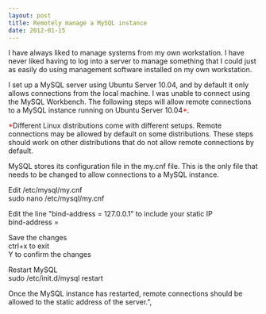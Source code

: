 ```yaml
---
layout: post
title: Remotely manage a MySQL instance
date: 2012-01-15
---
```


I have always liked to manage systems from my own workstation. I have never liked having to log into a server to manage something that I could just as easily do using management software installed on my own workstation.  

I set up a MySQL server using Ubuntu Server 10.04, and by default it only allows connections from the local machine. I was unable to connect using the MySQL Workbench. The following steps will allow remote connections to a MySQL instance running on Ubuntu Server 10.04<span style="color: red;">*</span>.  

<span style="color: red;">*</span>Different Linux distributions come with different setups. Remote connections may be allowed by default on some distributions. These steps should work on other distributions that do not allow remote connections by default.  

MySQL stores its configuration file in the my.cnf file. This is the only file that needs to be changed to allow connections to a MySQL instance.  

Edit /etc/mysql/my.cnf  
sudo nano /etc/mysql/my.cnf  


Edit the line "bind-address = 127.0.0.1" to include your static IP  
bind-address = <static></static>  


Save the changes  
ctrl+x to exit  
Y to confirm the changes  

Restart MySQL  
sudo /etc/init.d/mysql restart  


Once the MySQL instance has restarted, remote connections should be allowed to the static address of the server.",
